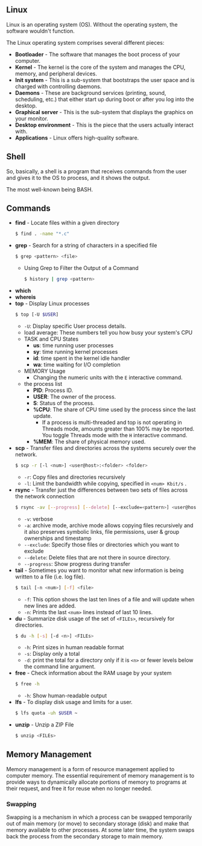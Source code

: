 ## Linux

Linux is an operating system (OS). 
Without the operating system, the software wouldn't function.

The Linux operating system comprises several different pieces:
- **Bootloader** - The software that manages the boot process of your computer.
- **Kernel** - The kernel is the core of the system and manages the CPU, memory, and peripheral devices.
- **Init system** - This is a sub-system that bootstraps the user space and is charged with controlling daemons.
- **Daemons** - These are background services (printing, sound, scheduling, etc.) that either start up during boot or after you log into the desktop.
- **Graphical server** - This is the sub-system that displays the graphics on your monitor.
- **Desktop environment** - This is the piece that the users actually interact with.
- **Applications** - Linux offers high-quality software.

## Shell

So, basically, a shell is a program that receives commands from the user and gives it to the OS to process, and it shows the output.

The most well-known being BASH.

## Commands

- **find** - Locate files within a given directory
	```bash
	$ find . -name "*.c"
	```
- **grep** - Search for a string of characters in a specified file
	```bash
	$ grep <pattern> <file>
	```
	- Using Grep to Filter the Output of a Command
		```bash
		$ history | grep <pattern>
		```
- **which**
- **whereis**
- **top** - Display Linux processes
	```bash
	$ top [-U $USER]
	```
	- `-U`: Display specific User process details.
	- load average: These numbers tell you how busy your system's CPU
	- TASK and CPU States
		- **us**: time running user processes
		- **sy**: time running kernel processes
		- **id**: time spent in the kernel idle handler
		- **wa**: time waiting for I/O completion
	- MEMORY Usage
		- Changing the numeric units with the `E` interactive command.
	- the process list
		- **PID**: Process ID.
		- **USER**: The owner of the process.
		- **S**: Status of the process.
		- **%CPU**: The share of CPU time used by the process since the last update.
			- If a process is multi-threaded and top is not operating in Threads mode, amounts greater than $100\%$ may be reported. You toggle Threads mode with the `H` interactive command.
		- **%MEM**: The share of physical memory used.
- **scp** - Transfer files and directories across the systems securely over the network.
	```bash
	$ scp -r [-l <num>] <user@host>:<folder> <folder>
	```
	- `-r`: Copy files and directories recursively
	- `-l`: Limit the bandwidth while copying, specified in `<num> Kbit/s` .
- **rsync** - Transfer just the differences between two sets of files across the  network
       connection
	```bash
	$ rsync -av [--progress] [--delete] [--exclude=<pattern>] <user@host>:<folder> <folder>
	```
	- `-v`: verbose
	- `-a`: archive mode, archive mode allows copying files recursively and it also preserves symbolic links, file permissions, user & group ownerships and timestamp
	- `--exclude`: Specify those files or directories which you want to exclude
	- `--delete`: Delete files that are not there in source directory.
	- `--progress`: Show progress during transfer
- **tail** - Sometimes you want to monitor what new information is being written to a file (i.e. log file).
	```bash
	$ tail [-n <num>] [-f] <file>
	```
	- `-f`:  This option shows the last ten lines of a file and will update when new lines are added.
	- `-n`: Prints the last `<num>` lines instead of last 10 lines.
- **du** - Summarize disk usage of the set of `<FILEs>`, recursively for directories.
	```bash
	$ du -h [-s] [-d <n>] <FILEs>
	```
	- `-h`: Print sizes in human readable format
	- `-s`: Display only a total
	- `-d`: print the total for a directory only if it is `<n>` or fewer levels below the command line argument.
- **free** - Check information about the RAM usage by your system
	```bash
	$ free -h
	```
	- `-h`: Show human-readable output
- **lfs** -  To display disk usage and limits for a user.
	```bash
	$ lfs quota -uh $USER ~
	```
- **unzip** - Unzip a ZIP File
	```bash
	$ unzip <FILEs>
	```

## Memory Management

Memory management is a form of resource management applied to computer memory. The essential requirement of memory management is to provide ways to dynamically allocate portions of memory to programs at their request, and free it for reuse when no longer needed.

### Swapping

Swapping is a mechanism in which a process can be swapped temporarily out of main memory (or move) to secondary storage (disk) and make that memory available to other processes. At some later time, the system swaps back the process from the secondary storage to main memory.